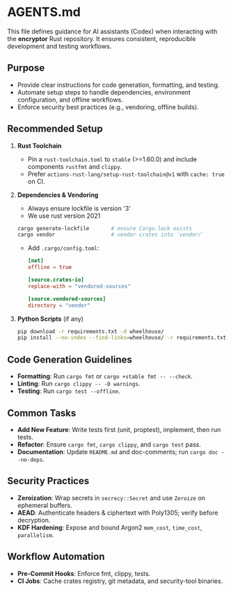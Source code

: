 # AGENTS.md

This file defines guidance for AI assistants (Codex) when interacting with the **encryptor** Rust repository. It ensures consistent, reproducible development and testing workflows.

## Purpose

* Provide clear instructions for code generation, formatting, and testing.
* Automate setup steps to handle dependencies, environment configuration, and offline workflows.
* Enforce security best practices (e.g., vendoring, offline builds).

## Recommended Setup

1. **Rust Toolchain**
   * Pin a `rust-toolchain.toml` to `stable` (>=1.60.0) and include components `rustfmt` and `clippy`.
   * Prefer `actions-rust-lang/setup-rust-toolchain@v1` with `cache: true` on CI.

2. **Dependencies & Vendoring**
   * Always ensure lockfile is version '3'
   * We use rust version 2021
   ```sh
   cargo generate-lockfile       # ensure Cargo.lock exists
   cargo vendor                  # vendor crates into `vendor/`
   ```
   * Add `.cargo/config.toml`:
     ```toml
     [net]
     offline = true

     [source.crates-io]
     replace-with = "vendored-sources"

     [source.vendored-sources]
     directory = "vendor"
     ```

3. **Python Scripts** (if any)
   ```sh
   pip download -r requirements.txt -d wheelhouse/
   pip install --no-index --find-links=wheelhouse/ -r requirements.txt
   ```

## Code Generation Guidelines

* **Formatting**: Run `cargo fmt` or `cargo +stable fmt -- --check`.
* **Linting**: Run `cargo clippy -- -D warnings`.
* **Testing**: Run `cargo test --offline`.

## Common Tasks

* **Add New Feature**: Write tests first (unit, proptest), implement, then run tests.
* **Refactor**: Ensure `cargo fmt`, `cargo clippy`, and `cargo test` pass.
* **Documentation**: Update `README.md` and doc-comments; run `cargo doc --no-deps`.

## Security Practices

* **Zeroization**: Wrap secrets in `secrecy::Secret` and use `Zeroize` on ephemeral buffers.
* **AEAD**: Authenticate headers & ciphertext with Poly1305; verify before decryption.
* **KDF Hardening**: Expose and bound Argon2 `mem_cost`, `time_cost`, `parallelism`.

## Workflow Automation

* **Pre-Commit Hooks**: Enforce fmt, clippy, tests.
* **CI Jobs**: Cache crates registry, git metadata, and security-tool binaries.
